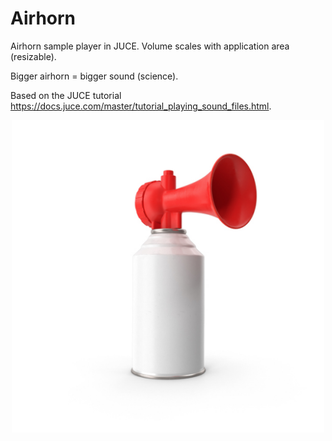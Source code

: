# Airhorn
Airhorn sample player in JUCE. Volume scales with application area (resizable).

Bigger airhorn = bigger sound (science).

Based on the JUCE tutorial https://docs.juce.com/master/tutorial_playing_sound_files.html.

<p align="center">
  <img src=https://github.com/ChaseDurand/Airhorn/blob/master/Source/airhorn.png?raw=true width="500" title="B-B-B-BERRRRRR!">
</p>

